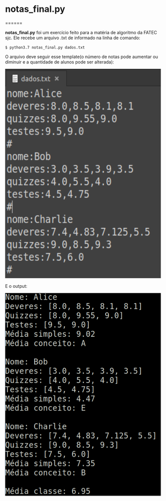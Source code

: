 # notas_final.py

======

**notas_final.py** foi um exercício feito para a matéria de algoritmo da FATEC sjc.
Ele recebe um arquivo .txt de informado na linha de comando:

```
$ python3.7 notas_final.py dados.txt

```
O arquivo deve seguir esse template(o número de notas pode aumentar ou diminuir e a quantidade de alunos pode ser alterada):

<img src="images/arquivo1.png">

E o output:

<img src="images/output1.png">
